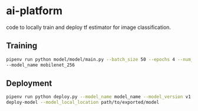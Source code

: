 # ai-platform

code to locally train and deploy tf estimator for image classification.

## Training

```bash
pipenv run python model/model/main.py --batch_size 50 --epochs 4 --num_hidden_units 500 
--model_name mobilenet_256
```

## Deployment

```bash
pipenv run python deploy.py --model_name model_name --model_version v1 --deploy_bucket 
deploy-model --model_local_location path/to/exported/model
```
